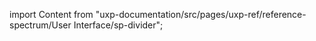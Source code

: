 
import Content from "uxp-documentation/src/pages/uxp-ref/reference-spectrum/User Interface/sp-divider";

<Content query="product=xd"/>

